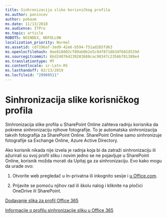 ```yaml
---
title: Sinhronizacija slike korisničkog profila
ms.author: ponincev
author: pebaum
ms.date: 11/13/2018
ms.audience: ITPro
ms.topic: article
ROBOTS: NOINDEX, NOFOLLOW
localization_priority: Normal
ms.assetid: cd7196af-3ed9-42e6-b594-f51ad265fd63
ms.openlocfilehash: 0ee818002cf89ab0b2e5c94f8718b3df602d529d
ms.sourcegitcommit: 6bd248764239282688cac98347c2356b701389e4
ms.translationtype: MT
ms.contentlocale: sr-Latn-RS
ms.lasthandoff: 02/13/2019
ms.locfileid: "29969511"
---
```

# <a name="sync-a-users-profile-picture"></a>Sinhronizacija slike korisničkog profila

Sinhronizacija slike profila u SharePoint Online zahteva radnju korisnika da pokrene sinhronizaciju njihove fotografije. To je automatska sinhronizacija takvih fotografija za SharePoint Online. SharePoint Online samo sinhronizuje fotografije sa Exchange Online, Azure Active Directory.
  
Ako korisnik nikada nije izvela je radnja koja bi da zatraži sinhronizaciju ili ažurirali su svoj profil sliku i novim jedno se ne pojavljuje u SharePoint Online, korisnik možda morati da Upitaj ga za sinhronizaciju. Evo kako mogu da urade ovo:
  
1. Otvorite web pregledač u In-privatna ili inkognito sesije i [u Office.com](https://na01.safelinks.protection.outlook.com/?url=https%3A%2F%2Fwww.office.com%2F&amp;data=02%7C01%7C%7Cbad62c504a36446096e108d614dec653%7C72f988bf86f141af91ab2d7cd011db47%7C1%7C0%7C636719344369977864&amp;sdata=Km7ZnN8FHSouZbxOiEpQAGIKsK82SHr25uYCh3Gc%2F3s%3D&amp;reserved=0).
  
2. Prijavite se pomoću njihov rad ili školu nalog i kliknite na pločici OneDrive ili SharePoint.
  
[Dodavanje slika za profil Office 365](https://go.microsoft.com/fwlink/?linkid=875585)
  
[Informacije o profilu sinhronizacije sliku u Office 365](https://go.microsoft.com/fwlink/?linkid=875586)
  


